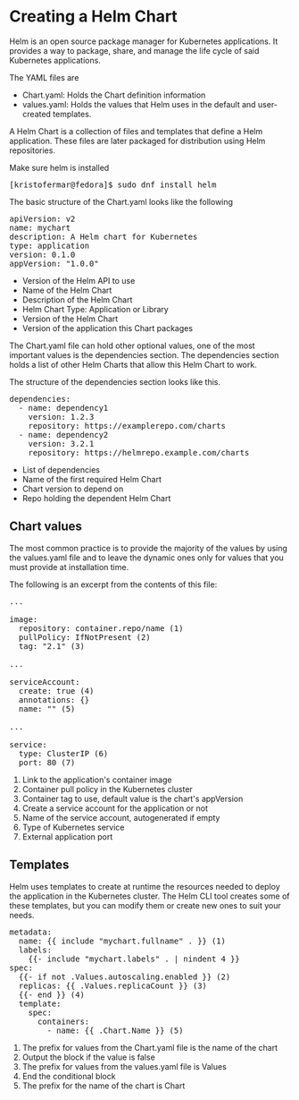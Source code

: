 # Creating a Helm Chart

Helm is an open source package manager for Kubernetes applications. It provides a way to package, share, and manage the life cycle of said Kubernetes applications.

The YAML files are 
- Chart.yaml: Holds the Chart definition information
- values.yaml: Holds the values that Helm uses in the default and user-created templates.

A Helm Chart is a collection of files and templates that define a Helm application. These files are later packaged for distribution using Helm repositories.

Make sure helm is installed
<pre>
[kristofermar@fedora]$ sudo dnf install helm
</pre>

The basic structure of the Chart.yaml looks like the following
<pre>
apiVersion: v2 
name: mychart 
description: A Helm chart for Kubernetes 
type: application 
version: 0.1.0 
appVersion: "1.0.0" 
</pre>

- Version of the Helm API to use
- Name of the Helm Chart
- Description of the Helm Chart
- Helm Chart Type: Application or Library
- Version of the Helm Chart
- Version of the application this Chart packages

The Chart.yaml file can hold other optional values, one of the most important values is the dependencies section. The dependencies section holds a list of other Helm Charts that allow this Helm Chart to work.

The structure of the dependencies section looks like this.
<pre>
dependencies: 
  - name: dependency1 
    version: 1.2.3
    repository: https://examplerepo.com/charts 
  - name: dependency2
    version: 3.2.1
    repository: https://helmrepo.example.com/charts
</pre>
 
- List of dependencies
- Name of the first required Helm Chart
- Chart version to depend on
- Repo holding the dependent Helm Chart

## Chart values
The most common practice is to provide the majority of the values by using the values.yaml file and to leave the dynamic ones only for values that you must provide at installation time.

The following is an excerpt from the contents of this file:
<pre>
...

image:
  repository: container.repo/name (1)
  pullPolicy: IfNotPresent (2)
  tag: "2.1" (3)

...

serviceAccount:
  create: true (4)
  annotations: {}
  name: "" (5)

...

service:
  type: ClusterIP (6)
  port: 80 (7)
</pre>

1. Link to the application's container image
2. Container pull policy in the Kubernetes cluster
3. Container tag to use, default value is the chart's appVersion
4. Create a service account for the application or not
5. Name of the service account, autogenerated if empty
6. Type of Kubernetes service
7. External application port

## Templates
Helm uses templates to create at runtime the resources needed to deploy the application in the Kubernetes cluster. The Helm CLI tool creates some of these templates, but you can modify them or create new ones to suit your needs.

<pre>
metadata:
  name: {{ include "mychart.fullname" . }} (1)
  labels:
    {{- include "mychart.labels" . | nindent 4 }}
spec:
  {{- if not .Values.autoscaling.enabled }} (2)
  replicas: {{ .Values.replicaCount }} (3)
  {{- end }} (4)
  template:
    spec:
      containers:
        - name: {{ .Chart.Name }} (5)
</pre>

1. The prefix for values from the Chart.yaml file is the name of the chart
2. Output the block if the value is false
3. The prefix for values from the values.yaml file is Values 
4. End the conditional block
5. The prefix for the name of the chart is Chart 
